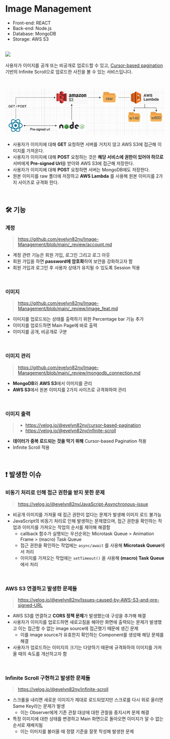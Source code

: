 # Image Management

- Front-end: REACT
- Back-end: Node.js
- Database: MongoDB
- Storage: AWS S3

<br>

<img src="https://user-images.githubusercontent.com/54436228/173770479-4ae612ed-3da8-4f5e-b134-f18ba1b0570e.gif" />

사용자가 이미지를 공개 또는 비공개로 업로드할 수 있고, [Cursor-based pagination](https://velog.io/@evelyn82ny/cursor-based-pagination) 기반의 Infinite Scroll으로 업로드한 사진을 볼 수 있는 서비스입니다.

<br>

![png](/_img/service_architecture.png)

- 사용자가 이미지에 대해 **GET** 요청하면 서버를 거치지 않고 AWS S3에 접근해 이미지를 가져온다.
- 사용자가 이미지에 대해 **POST** 요청하는 것은 **해당 서비스에 권한이 있어야 하므로** 서버에게 **Pre-signed Url**을 받아와 AWS S3에 접근해 저장한다.
- 사용자가 이미지에 대해 **POST** 요청하면 서버는 MongoDB에도 저장한다.
- 원본 이미지를 raw 폴더에 저장하고 **AWS Lambda** 를 사용해 원본 이미지를 2가지 사이즈로 규격화 한다.

<br>

## 🛠 기능

### 계정

> https://github.com/evelyn82ny/Image-Management/blob/main/_review/account.md

- 계정 관련 기능은 회원 가입, 로그인 그리고 로그 아웃
- 회원 가입을 하면 **password에 암호화**하여 보안을 강화하고자 함
- 회원 가입과 로그인 후 사용자 상태가 유지될 수 있도록 Session 적용
<br>

### 이미지

> https://github.com/evelyn82ny/Image-Management/blob/main/_review/image_feat.md

- 이미지를 업로드되는 상태를 출력하기 위한 Percentage bar 기능 추가
- 이미지를 업로드하면 Main Page에 바로 출력
- 이미지를 공개, 비공개로 구분
<br>

### 이미지 관리

> https://github.com/evelyn82ny/Image-Management/blob/main/_review/mongodb_connection.md

- **MongoDB**와 **AWS S3**에서 이미지를 관리
- **AWS S3**에서 원본 이미지를 2가지 사이즈로 규격화하여 관리
<br>

### 이미지 출력

> - https://velog.io/@evelyn82ny/cursor-based-pagination
> - https://velog.io/@evelyn82ny/infinite-scroll

- **데이터가 중복 로드되는 것을 막기 위해** Cursor-based Pagination 적용
- Infinite Scroll 적용

<br>

## ❗️ 발생한 이슈

### 비동기 처리로 인해 접근 권한을 받지 못한 문제

> https://velog.io/@evelyn82ny/JavaScript-Asynchronous-issue

- 비공개 이미지를 가져올 때 접근 권한이 없다는 문제가 발생해 이미지 로드 불가능
- JavaScript의 비동기 처리로 인해 발생하는 문제였으며, 접근 권한을 확인하는 작업과 이미지를 가져오는 작업의 순서를 제어해 해결함
  - callback 함수가 실행되는 우선순위는 Microtask Queue > Animation Frame > (macro) Task Queue
  - 접근 권한을 확인하는 작업에는 ```async/await``` 를 사용해 **Microtask Queue**에서 처리
  - 이미지를 가져오는 작업에는 ```setTimeout()``` 을 사용해 **(macro) Task Queue**에서 처리

<br>

### AWS S3 연결하고 발생한 문제들

> https://velog.io/@evelyn82ny/Issues-caused-by-AWS-S3-and-pre-signed-URL

- AWS S3를 연결하고 **CORS 정책 문제**가 발생했는데 구성을 추가해 해결
- 사용자가 이미지를 업로드하면 새로고침을 해야만 화면에 출력되는 문제가 발생했고 이는 접근할 수 없는 image source에 접근했기 때문에 생긴 문제
    - 이를 image source가 유효한지 확인하는 Component를 생성해 해당 문제를 해결
- 사용자가 업로드하는 이미지의 크기는 다양하기 때문에 규격화하여 이미지를 가져올 때의 속도를 개선하고자 함 
<br>

### Infinite Scroll 구현하고 발생한 문제들

> https://velog.io/@evelyn82ny/infinite-scroll

- 스크롤을 내리면 새로운 이미지가 제대로 로드되었지만 스크로를 다시 위로 올리면 Same Key라는 문제가 발생
    - 이는 Observer에게 기존 관찰 대상에 대한 관찰을 중지시켜 문제 해결
- 특정 이미지에 대한 상태를 변경하고 Main 화면으로 돌아오면 이미지가 알 수 없는 순서로 재배치됨
    - 이는 이미지를 불러올 때 정렬 기준을 잘못 작성해 발생한 문제